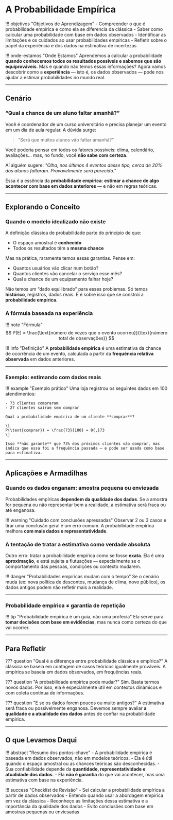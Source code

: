 # A Probabilidade Empírica

!!! objetivos "Objetivos de Aprendizagem"
    - Compreender o que é probabilidade empírica e como ela se diferencia da clássica
    - Saber como calcular uma probabilidade com base em dados observados
    - Identificar as limitações e os cuidados ao usar probabilidades empíricas
    - Refletir sobre o papel da experiência e dos dados na estimativa de incertezas

!!! onde-estamos "Onde Estamos"
    Aprendemos a calcular a probabilidade **quando conhecemos todos os resultados possíveis e sabemos que são equiprováveis**. Mas e quando não temos essas informações?
    Agora vamos descobrir como a **experiência** — isto é, os dados observados — pode nos ajudar a estimar probabilidades no mundo real.

---

## Cenário

### “Qual a chance de um aluno faltar amanhã?”

Você é coordenador de um curso universitário e precisa planejar um evento em um dia de aula regular. A dúvida surge:

> “Será que muitos alunos vão faltar amanhã?”

Você poderia pensar em todos os fatores possíveis: clima, calendário, avaliações… mas, no fundo, você **não sabe com certeza**.

Aí alguém sugere:
*"Olha, nos últimos 4 eventos desse tipo, cerca de 20% dos alunos faltaram. Provavelmente será parecido."*

Essa é a essência da **probabilidade empírica**: **estimar a chance de algo acontecer com base em dados anteriores** — e não em regras teóricas.

---

## Explorando o Conceito

### Quando o modelo idealizado não existe

A definição clássica de probabilidade parte do princípio de que:

* O espaço amostral é **conhecido**
* Todos os resultados têm a **mesma chance**

Mas na prática, raramente temos essas garantias. Pense em:

* Quantos usuários vão clicar num botão?
* Quantos clientes vão cancelar o serviço esse mês?
* Qual a chance de um equipamento falhar hoje?

Não temos um “dado equilibrado” para esses problemas. Só temos **histórico**, registros, dados reais. E é sobre isso que se constrói a **probabilidade empírica**.

### A fórmula baseada na experiência

!!! note "Fórmula"
    $$     P(E) = \frac{\text{número de vezes que o evento ocorreu}}{\text{número total de observações}} $$
    

!!! info "Definição"
    A **probabilidade empírica** é uma estimativa da chance de ocorrência de um evento, calculada a partir da **frequência relativa observada** em dados anteriores.

---

### Exemplo: estimando com dados reais

!!! example "Exemplo prático"
    Uma loja registrou os seguintes dados em 100 atendimentos:

    - 73 clientes compraram
    - 27 clientes saíram sem comprar

    Qual a probabilidade empírica de um cliente **comprar**?

    \[
    P(\text{comprar}) = \frac{73}{100} = 0{,}73
    \]

    Isso **não garante** que 73% dos próximos clientes vão comprar, mas indica que essa foi a frequência passada — e pode ser usada como base para estimativa.

---

## Aplicações e Armadilhas

### Quando os dados enganam: amostra pequena ou enviesada

Probabilidades empíricas **dependem da qualidade dos dados**. Se a amostra for pequena ou não representar bem a realidade, a estimativa será fraca ou até enganosa.

!!! warning "Cuidado com conclusões apressadas"
    Observar 2 ou 3 casos e tirar uma conclusão geral é um erro comum. A probabilidade empírica melhora **com mais dados e representatividade**.

### A tentação de tratar a estimativa como verdade absoluta

Outro erro: tratar a probabilidade empírica como se fosse **exata**. Ela é uma **aproximação**, e está sujeita a flutuações — especialmente se o comportamento das pessoas, condições ou contexto mudarem.

!!! danger "Probabilidades empíricas mudam com o tempo"
    Se o cenário muda (ex: nova política de descontos, mudança de clima, novo público), os dados antigos podem não refletir mais a realidade.

---

### Probabilidade empírica ≠ garantia de repetição

!!! tip "Probabilidade empírica é um guia, não uma profecia"
    Ela serve para **tomar decisões com base em evidências**, mas nunca como certeza do que vai ocorrer.

---

## Para Refletir

??? question "Qual é a diferença entre probabilidade clássica e empírica?"
    A clássica se baseia em contagem de casos teóricos igualmente prováveis. A empírica se baseia em dados observados, em frequências reais.

??? question "A probabilidade empírica pode mudar?"
    Sim. Basta termos novos dados. Por isso, ela é especialmente útil em contextos dinâmicos e com coleta contínua de informações.

??? question "E se os dados forem poucos ou muito antigos?"
    A estimativa será fraca ou possivelmente enganosa. Devemos sempre avaliar **a qualidade e a atualidade dos dados** antes de confiar na probabilidade empírica.

---

## O que Levamos Daqui

!!! abstract "Resumo dos pontos-chave"
    - A probabilidade empírica é baseada em dados observados, não em modelos teóricos.
    - Ela é útil quando o espaço amostral ou as chances teóricas são desconhecidas.
    - Sua confiabilidade depende da **quantidade, representatividade e atualidade dos dados**.
    - Ela **não é garantia** do que vai acontecer, mas uma estimativa com base na experiência.

!!! success "Checklist de Revisão"
    - Sei calcular a probabilidade empírica a partir de dados observados
    - Entendo quando usar a abordagem empírica em vez da clássica
    - Reconheço as limitações dessa estimativa e a importância da qualidade dos dados
    - Evito conclusões com base em amostras pequenas ou enviesadas
